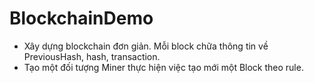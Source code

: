 # BlockchainDemo

- Xây dựng blockchain đơn giản. Mỗi block chữa thông tin về PreviousHash, hash, transaction.
- Tạo một đối tượng Miner thực hiện việc tạo mới một Block theo rule.
